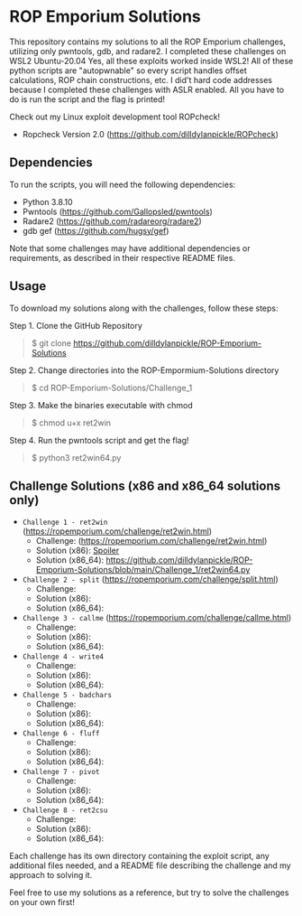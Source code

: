 # ROP Emporium Solutions

This repository contains my solutions to all the ROP Emporium challenges, utilizing only pwntools, gdb, and radare2. I completed these challenges on WSL2 Ubuntu-20.04 Yes, all these exploits worked inside WSL2! All of these python scripts are "autopwnable" so every script handles offset calculations, ROP chain constructions, etc. I did't hard code addresses because I completed these challenges with ASLR enabled. All you have to do is run the script and the flag is printed!

Check out my Linux exploit development tool ROPcheck!
 - Ropcheck Version 2.0 (https://github.com/dilldylanpickle/ROPcheck)

## Dependencies

To run the scripts, you will need the following dependencies:
- Python 3.8.10
- Pwntools (https://github.com/Gallopsled/pwntools)
- Radare2 (https://github.com/radareorg/radare2)
- gdb gef (https://github.com/hugsy/gef)

Note that some challenges may have additional dependencies or requirements, as described in their respective README files.

## Usage

To download my solutions along with the challenges, follow these steps:

Step 1. Clone the GitHub Repository
> $ git clone https://github.com/dilldylanpickle/ROP-Emporium-Solutions

Step 2. Change directories into the ROP-Empormium-Solutions directory
> $ cd ROP-Emporium-Solutions/Challenge_1

Step 3. Make the binaries executable with chmod
> $ chmod u+x ret2win

Step 4. Run the pwntools script and get the flag!
> $ python3 ret2win64.py

## Challenge Solutions (x86 and x86_64 solutions only)

- `Challenge 1 - ret2win` (https://ropemporium.com/challenge/ret2win.html)
  - Challenge: (https://ropemporium.com/challenge/ret2win.html)
  - Solution (x86): [Spoiler](https://github.com/dilldylanpickle/ROP-Emporium-Solutions/blob/main/Challenge_1/ret2win32.py)
  - Solution (x86_64): https://github.com/dilldylanpickle/ROP-Emporium-Solutions/blob/main/Challenge_1/ret2win64.py
- `Challenge 2 - split` (https://ropemporium.com/challenge/split.html)
  - Challenge: 
  - Solution (x86): 
  - Solution (x86_64): 
- `Challenge 3 - callme` (https://ropemporium.com/challenge/callme.html)
  - Challenge: 
  - Solution (x86): 
  - Solution (x86_64): 
- `Challenge 4 - write4`
  - Challenge: 
  - Solution (x86): 
  - Solution (x86_64): 
- `Challenge 5 - badchars`
  - Challenge: 
  - Solution (x86): 
  - Solution (x86_64): 
- `Challenge 6 - fluff`
  - Challenge: 
  - Solution (x86): 
  - Solution (x86_64): 
- `Challenge 7 - pivot`
  - Challenge: 
  - Solution (x86): 
  - Solution (x86_64): 
- `Challenge 8 - ret2csu`
  - Challenge: 
  - Solution (x86): 
  - Solution (x86_64): 

Each challenge has its own directory containing the exploit script, any additional files needed, and a README file describing the challenge and my approach to solving it.

Feel free to use my solutions as a reference, but try to solve the challenges on your own first!
